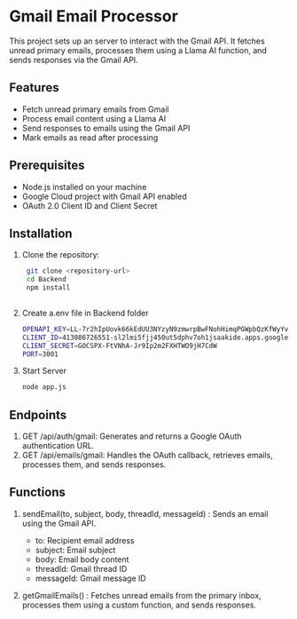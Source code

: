 # Gmail Email Processor
This project sets up an server to interact with the Gmail API. It fetches unread primary emails, processes them using a Llama AI function, and sends responses via the Gmail API.

## Features

- Fetch unread primary emails from Gmail
- Process email content using a Llama AI 
- Send responses to emails using the Gmail API
- Mark emails as read after processing

## Prerequisites

- Node.js installed on your machine
- Google Cloud project with Gmail API enabled
- OAuth 2.0 Client ID and Client Secret

## Installation

1. Clone the repository:

   ```sh
    git clone <repository-url>
    cd Backend
    npm install
    
2. Create a.env file in Backend folder
    ```sh
    OPENAPI_KEY=LL-7r2hIpUovk66kEdUU3NYzyN9zmwrpBwFNohHimqPGWpbQzKfWyYvIU5wFpnmfATK
    CLIENT_ID=413086726551-sl2lmi5fjj450ut5dphv7oh1jsaakide.apps.googleusercontent.com
    CLIENT_SECRET=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
    PORT=3001

3. Start Server
    ```sh
    node app.js


## Endpoints

1. GET /api/auth/gmail: Generates and returns a Google OAuth authentication URL.
2. GET /api/emails/gmail: Handles the OAuth callback, retrieves emails, processes them, and sends responses.


## Functions
1. sendEmail(to, subject, body, threadId, messageId) : Sends an email using the Gmail API.

    - to: Recipient email address
    - subject: Email subject
    - body: Email body content
    - threadId: Gmail thread ID
    - messageId: Gmail message ID

2. getGmailEmails() : Fetches unread emails from the primary inbox, processes them using a custom function, and sends responses.

